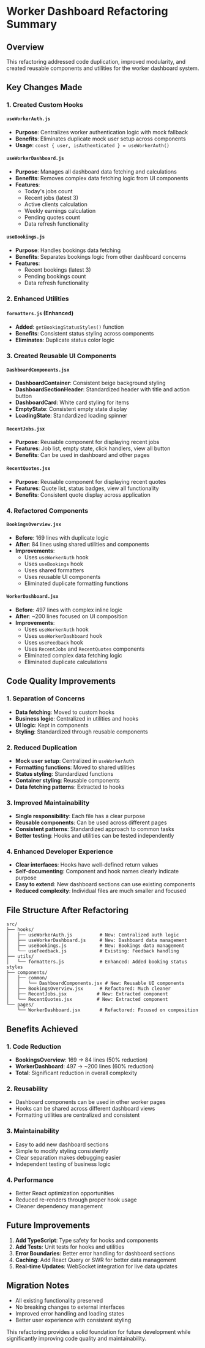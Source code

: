 # Worker Dashboard Refactoring Summary

## Overview
This refactoring addressed code duplication, improved modularity, and created reusable components and utilities for the worker dashboard system.

## Key Changes Made

### 1. Created Custom Hooks

#### `useWorkerAuth.js`
- **Purpose**: Centralizes worker authentication logic with mock fallback
- **Benefits**: Eliminates duplicate mock user setup across components
- **Usage**: `const { user, isAuthenticated } = useWorkerAuth()`

#### `useWorkerDashboard.js`
- **Purpose**: Manages all dashboard data fetching and calculations
- **Benefits**: Removes complex data fetching logic from UI components
- **Features**:
  - Today's jobs count
  - Recent jobs (latest 3)
  - Active clients calculation
  - Weekly earnings calculation
  - Pending quotes count
  - Data refresh functionality

#### `useBookings.js`
- **Purpose**: Handles bookings data fetching
- **Benefits**: Separates bookings logic from other dashboard concerns
- **Features**:
  - Recent bookings (latest 3)
  - Pending bookings count
  - Data refresh functionality

### 2. Enhanced Utilities

#### `formatters.js` (Enhanced)
- **Added**: `getBookingStatusStyles()` function
- **Benefits**: Consistent status styling across components
- **Eliminates**: Duplicate status color logic

### 3. Created Reusable UI Components

#### `DashboardComponents.jsx`
- **DashboardContainer**: Consistent beige background styling
- **DashboardSectionHeader**: Standardized header with title and action button
- **DashboardCard**: White card styling for items
- **EmptyState**: Consistent empty state display
- **LoadingState**: Standardized loading spinner

#### `RecentJobs.jsx`
- **Purpose**: Reusable component for displaying recent jobs
- **Features**: Job list, empty state, click handlers, view all button
- **Benefits**: Can be used in dashboard and other pages

#### `RecentQuotes.jsx`
- **Purpose**: Reusable component for displaying recent quotes
- **Features**: Quote list, status badges, view all functionality
- **Benefits**: Consistent quote display across application

### 4. Refactored Components

#### `BookingsOverview.jsx`
- **Before**: 169 lines with duplicate logic
- **After**: 84 lines using shared utilities and components
- **Improvements**:
  - Uses `useWorkerAuth` hook
  - Uses `useBookings` hook
  - Uses shared formatters
  - Uses reusable UI components
  - Eliminated duplicate formatting functions

#### `WorkerDashboard.jsx`
- **Before**: 497 lines with complex inline logic
- **After**: ~200 lines focused on UI composition
- **Improvements**:
  - Uses `useWorkerAuth` hook
  - Uses `useWorkerDashboard` hook
  - Uses `useFeedback` hook
  - Uses `RecentJobs` and `RecentQuotes` components
  - Eliminated complex data fetching logic
  - Eliminated duplicate calculations

## Code Quality Improvements

### 1. Separation of Concerns
- **Data fetching**: Moved to custom hooks
- **Business logic**: Centralized in utilities and hooks
- **UI logic**: Kept in components
- **Styling**: Standardized through reusable components

### 2. Reduced Duplication
- **Mock user setup**: Centralized in `useWorkerAuth`
- **Formatting functions**: Moved to shared utilities
- **Status styling**: Standardized functions
- **Container styling**: Reusable components
- **Data fetching patterns**: Extracted to hooks

### 3. Improved Maintainability
- **Single responsibility**: Each file has a clear purpose
- **Reusable components**: Can be used across different pages
- **Consistent patterns**: Standardized approach to common tasks
- **Better testing**: Hooks and utilities can be tested independently

### 4. Enhanced Developer Experience
- **Clear interfaces**: Hooks have well-defined return values
- **Self-documenting**: Component and hook names clearly indicate purpose
- **Easy to extend**: New dashboard sections can use existing components
- **Reduced complexity**: Individual files are much smaller and focused

## File Structure After Refactoring

```
src/
├── hooks/
│   ├── useWorkerAuth.js          # New: Centralized auth logic
│   ├── useWorkerDashboard.js     # New: Dashboard data management
│   ├── useBookings.js            # New: Bookings data management
│   └── useFeedback.js            # Existing: Feedback handling
├── utils/
│   └── formatters.js             # Enhanced: Added booking status styles
├── components/
│   ├── common/
│   │   └── DashboardComponents.jsx # New: Reusable UI components
│   ├── BookingsOverview.jsx      # Refactored: Much cleaner
│   ├── RecentJobs.jsx           # New: Extracted component
│   └── RecentQuotes.jsx         # New: Extracted component
└── pages/
    └── WorkerDashboard.jsx       # Refactored: Focused on composition
```

## Benefits Achieved

### 1. Code Reduction
- **BookingsOverview**: 169 → 84 lines (50% reduction)
- **WorkerDashboard**: 497 → ~200 lines (60% reduction)
- **Total**: Significant reduction in overall complexity

### 2. Reusability
- Dashboard components can be used in other worker pages
- Hooks can be shared across different dashboard views
- Formatting utilities are centralized and consistent

### 3. Maintainability
- Easy to add new dashboard sections
- Simple to modify styling consistently
- Clear separation makes debugging easier
- Independent testing of business logic

### 4. Performance
- Better React optimization opportunities
- Reduced re-renders through proper hook usage
- Cleaner dependency management

## Future Improvements

1. **Add TypeScript**: Type safety for hooks and components
2. **Add Tests**: Unit tests for hooks and utilities
3. **Error Boundaries**: Better error handling for dashboard sections
4. **Caching**: Add React Query or SWR for better data management
5. **Real-time Updates**: WebSocket integration for live data updates

## Migration Notes

- All existing functionality preserved
- No breaking changes to external interfaces
- Improved error handling and loading states
- Better user experience with consistent styling

This refactoring provides a solid foundation for future development while significantly improving code quality and maintainability.
